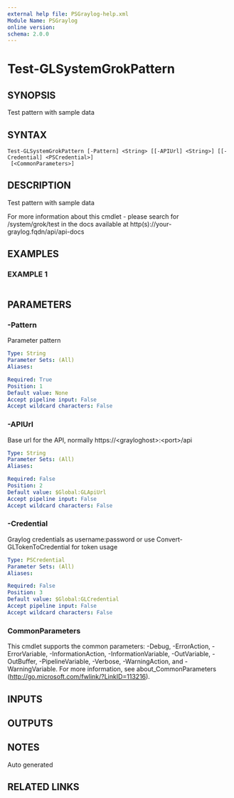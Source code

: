 ```yaml
---
external help file: PSGraylog-help.xml
Module Name: PSGraylog
online version:
schema: 2.0.0
---
```


# Test-GLSystemGrokPattern

## SYNOPSIS
Test pattern with sample data

## SYNTAX

```
Test-GLSystemGrokPattern [-Pattern] <String> [[-APIUrl] <String>] [[-Credential] <PSCredential>]
 [<CommonParameters>]
```

## DESCRIPTION
Test pattern with sample data


For more information about this cmdlet - please search for /system/grok/test in the docs available at http(s)://your-graylog.fqdn/api/api-docs

## EXAMPLES

### EXAMPLE 1
```

```

## PARAMETERS

### -Pattern
Parameter pattern

```yaml
Type: String
Parameter Sets: (All)
Aliases:

Required: True
Position: 1
Default value: None
Accept pipeline input: False
Accept wildcard characters: False
```

### -APIUrl
Base url for the API, normally https://\<grayloghost\>:\<port\>/api

```yaml
Type: String
Parameter Sets: (All)
Aliases:

Required: False
Position: 2
Default value: $Global:GLApiUrl
Accept pipeline input: False
Accept wildcard characters: False
```

### -Credential
Graylog credentials as username:password or use Convert-GLTokenToCredential for token usage

```yaml
Type: PSCredential
Parameter Sets: (All)
Aliases:

Required: False
Position: 3
Default value: $Global:GLCredential
Accept pipeline input: False
Accept wildcard characters: False
```

### CommonParameters
This cmdlet supports the common parameters: -Debug, -ErrorAction, -ErrorVariable, -InformationAction, -InformationVariable, -OutVariable, -OutBuffer, -PipelineVariable, -Verbose, -WarningAction, and -WarningVariable.
For more information, see about_CommonParameters (http://go.microsoft.com/fwlink/?LinkID=113216).

## INPUTS

## OUTPUTS

## NOTES
Auto generated

## RELATED LINKS
